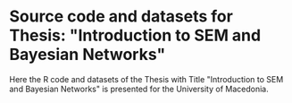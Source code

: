 # Source code and datasets for Thesis: "Introduction to SEM and Bayesian Networks"

Here the R code and datasets of the Thesis with Title "Introduction to SEM and Bayesian Networks" is presented for the University of Macedonia.
